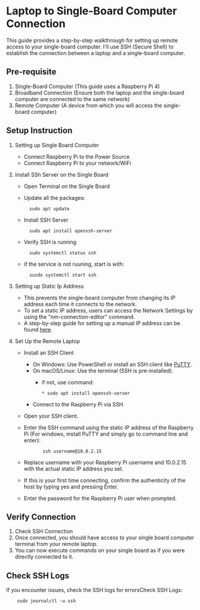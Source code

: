 # Laptop to Single-Board Computer Connection 

This guide provides a step-by-step walkthrough for setting up remote access to your single-board computer. I'll use SSH (Secure Shell) to establish the connection between a laptop and a single-board computer.

## Pre-requisite

1. Single-Board Computer (This guide uses a Raspberry Pi 4)
2. Broadband Connection (Ensure both the laptop and the single-board computer are connected to the same network)
3. Remote Computer (A device from which you will access the single-board computer)

## Setup Instruction

1. Setting up Single Board Computer
    * Connect Raspberry Pi to the Power Source
    * Connect Raspberry Pi to your network/WiFi
  
2. Install SSh Server on the Single Board
    * Open Terminal on the Single Board
    * Update all the packages:
        
            sudo apt update
    * Install SSH Server

            sudo apt install openssh-server

    * Verify SSH is running
    
            sudo systemctl status ssh

    * if the service is not ruuning, start is with:

            susdo systemctl start ssh


3. Setting up Static Ip Address
    * This prevents the single-board computer from changing its IP address each time it connects to the network.
    * To set a static IP address, users can access the Network Settings by using the "nm-connection-editor" command.
    * A step-by-step guide for setting up a manual IP address can be found [here](staticIP.md).

4. Set Up the Remote Laptop
   * Install an SSH Client
        * On Windows: Use PowerShell or install an SSH client like [PuTTY](https://www.chiark.greenend.org.uk/~sgtatham/putty/latest.html).
        * On macOS/Linux: Use the terminal (SSH is pre-installed).
          * if not, use command:
              
                * sudo apt install openssh-server         
        * Connect to the Raspberry Pi via SSH

   * Open your SSH client.
   * Enter the SSH command using the static IP address of the Raspberry Pi (For windows, install PuTTY and  simply go to command line and enter):
       
                ssh username@10.0.2.15

   * Replace username with your Raspberry Pi username and 10.0.2.15 with the actual static IP address you set.
   * If this is your first time connecting, confirm the authenticity of the host by typing yes and pressing Enter.
   * Enter the password for the Raspberry Pi user when prompted.

## Verify Connection
   1. Check SSH Connection
   2. Once connected, you should have access to your single board computer terminal from your remote laptop.
   3. You can now execute commands on your single board as if you were directly connected to it.

## Check SSH Logs

If you encounter issues, check the SSH logs for errorsCheck SSH Logs:

        sudo journalctl -u ssh